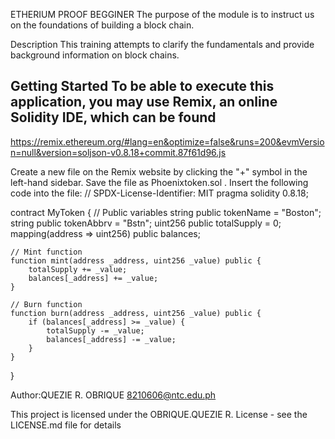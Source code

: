 ETHERIUM PROOF BEGGINER
The purpose of the module is to instruct us on the foundations of building a block chain.

Description
This training attempts to clarify the fundamentals and provide background information on block chains.

##  Getting Started To be able to execute this application, you may use Remix, an online Solidity IDE, which can be found 
https://remix.ethereum.org/#lang=en&optimize=false&runs=200&evmVersion=null&version=soljson-v0.8.18+commit.87f61d96.js

Create a new file on the Remix website by clicking the "+" symbol in the left-hand sidebar. Save the file as Phoenixtoken.sol . Insert the following code into the file: // SPDX-License-Identifier: MIT pragma solidity 0.8.18;

contract MyToken {
    // Public variables
    string public tokenName = "Boston";
    string public tokenAbbrv = "Bstn";
    uint256 public totalSupply = 0;
    mapping(address => uint256) public balances;

    // Mint function
    function mint(address _address, uint256 _value) public {
        totalSupply += _value;
        balances[_address] += _value;
    }

    // Burn function
    function burn(address _address, uint256 _value) public {
        if (balances[_address] >= _value) {
            totalSupply -= _value;
            balances[_address] -= _value;
        }
    }
}





Author:QUEZIE R. OBRIQUE
8210606@ntc.edu.ph


This project is licensed under the OBRIQUE.QUEZIE R. License - see the LICENSE.md file for details
